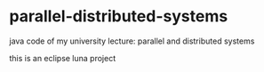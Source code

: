# parallel-distributed-systems
java code of my university lecture: parallel and distributed systems

this is an eclipse luna project
